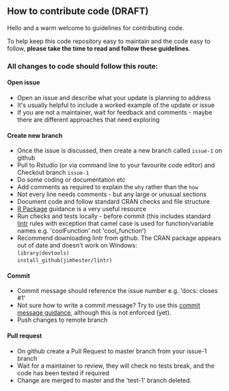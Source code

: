 ## How to contribute code (DRAFT)

Hello and a warm welcome to guidelines for contributing code.

To help keep this code repository easy to maintain and the code easy to follow, **please take the time to read and follow these guidelines**.

### All changes to code should follow this route:

#### Open issue

- Open an issue and describe what your update is planning to address
- It's usually helpful to include a worked example of the update or issue
- If you are not a maintainer, wait for feedback and comments - maybe there are different approaches that need exploring

#### Create new branch

- Once the issue is discussed, then create a new branch called `issue-1` on github
- Pull to Rstudio (or via command line to your favourite code editor) and Checkout branch `issue-1`
- Do some coding or documentation etc
- Add comments as required to explain the `why` rather than the `how`
- Not every line needs comments - but any large or unusual sections
- Document code and follow standard CRAN checks and file structure
- [R Package](http://r-pkgs.had.co.nz/) guidance is a very useful resource
- Run checks and tests locally - before commit (this includes standard [lintr](https://github.com/jimhester/lintr) rules with exception that camel case is used for function/variable names e.g. 'coolFunction' not 'cool_function')
- Recommend downloading lintr from github. The CRAN package appears out of date and doesn't work on Windows:  
`library(devtools)`   
`install_github(jimhester/lintr)`

#### Commit

- Commit message should reference the issue number e.g. 'docs: closes #1'
- Not sure how to write a commit message? Try to use this [commit message guidance](https://gist.github.com/stephenparish/9941e89d80e2bc58a153#subject-line), although this is not enforced (yet).
- Push changes to remote branch 

#### Pull request

- On github create a Pull Request to master branch from your issue-1 branch
- Wait for a maintainer to review, they will check no tests break, and the code has been tested if required
- Change are merged to master and the 'test-1' branch deleted.




